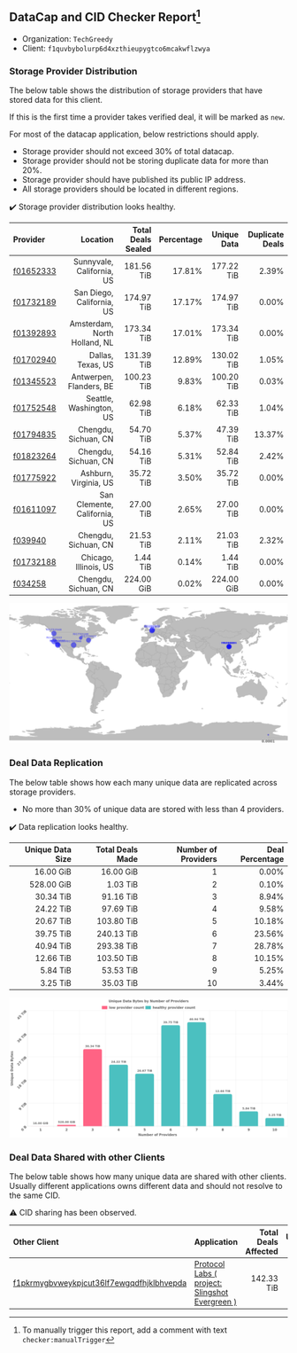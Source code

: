 ## DataCap and CID Checker Report[^1]
 - Organization: `TechGreedy`
 - Client: `f1quvbybolurp6d4xzthieupygtco6mcakwflzwya`
### Storage Provider Distribution
The below table shows the distribution of storage providers that have stored data for this client.

If this is the first time a provider takes verified deal, it will be marked as `new`.

For most of the datacap application, below restrictions should apply.
 - Storage provider should not exceed 30% of total datacap.
 - Storage provider should not be storing duplicate data for more than 20%.
 - Storage provider should have published its public IP address.
 - All storage providers should be located in different regions.

✔️ Storage provider distribution looks healthy.

| Provider                                              |                     Location | Total Deals Sealed | Percentage | Unique Data | Duplicate Deals |
| :---------------------------------------------------- | ---------------------------: | -----------------: | ---------: | ----------: | --------------: |
| [f01652333](https://filfox.info/en/address/f01652333) |    Sunnyvale, California, US |         181.56 TiB |     17.81% |  177.22 TiB |           2.39% |
| [f01732189](https://filfox.info/en/address/f01732189) |    San Diego, California, US |         174.97 TiB |     17.17% |  174.97 TiB |           0.00% |
| [f01392893](https://filfox.info/en/address/f01392893) | Amsterdam, North Holland, NL |         173.34 TiB |     17.01% |  173.34 TiB |           0.00% |
| [f01702940](https://filfox.info/en/address/f01702940) |            Dallas, Texas, US |         131.39 TiB |     12.89% |  130.02 TiB |           1.05% |
| [f01345523](https://filfox.info/en/address/f01345523) |      Antwerpen, Flanders, BE |         100.23 TiB |      9.83% |  100.20 TiB |           0.03% |
| [f01752548](https://filfox.info/en/address/f01752548) |      Seattle, Washington, US |          62.98 TiB |      6.18% |   62.33 TiB |           1.04% |
| [f01794835](https://filfox.info/en/address/f01794835) |         Chengdu, Sichuan, CN |          54.70 TiB |      5.37% |   47.39 TiB |          13.37% |
| [f01823264](https://filfox.info/en/address/f01823264) |         Chengdu, Sichuan, CN |          54.16 TiB |      5.31% |   52.84 TiB |           2.42% |
| [f01775922](https://filfox.info/en/address/f01775922) |        Ashburn, Virginia, US |          35.72 TiB |      3.50% |   35.72 TiB |           0.00% |
| [f01611097](https://filfox.info/en/address/f01611097) | San Clemente, California, US |          27.00 TiB |      2.65% |   27.00 TiB |           0.00% |
| [f039940](https://filfox.info/en/address/f039940)     |         Chengdu, Sichuan, CN |          21.53 TiB |      2.11% |   21.03 TiB |           2.32% |
| [f01732188](https://filfox.info/en/address/f01732188) |        Chicago, Illinois, US |           1.44 TiB |      0.14% |    1.44 TiB |           0.00% |
| [f034258](https://filfox.info/en/address/f034258)     |         Chengdu, Sichuan, CN |         224.00 GiB |      0.02% |  224.00 GiB |           0.00% |

![Provider Distribution](https://raw.githubusercontent.com/data-preservation-programs/filplus-checker-assets/main/filecoin-project/filecoin-plus-large-datasets/issues/181/1671093558331.png)
### Deal Data Replication
The below table shows how each many unique data are replicated across storage providers.
- No more than 30% of unique data are stored with less than 4 providers.

✔️ Data replication looks healthy.

| Unique Data Size | Total Deals Made | Number of Providers | Deal Percentage |
| ---------------: | ---------------: | ------------------: | --------------: |
|        16.00 GiB |        16.00 GiB |                   1 |           0.00% |
|       528.00 GiB |         1.03 TiB |                   2 |           0.10% |
|        30.34 TiB |        91.16 TiB |                   3 |           8.94% |
|        24.22 TiB |        97.69 TiB |                   4 |           9.58% |
|        20.67 TiB |       103.80 TiB |                   5 |          10.18% |
|        39.75 TiB |       240.13 TiB |                   6 |          23.56% |
|        40.94 TiB |       293.38 TiB |                   7 |          28.78% |
|        12.66 TiB |       103.50 TiB |                   8 |          10.15% |
|         5.84 TiB |        53.53 TiB |                   9 |           5.25% |
|         3.25 TiB |        35.03 TiB |                  10 |           3.44% |

![Replication Distribution](https://raw.githubusercontent.com/data-preservation-programs/filplus-checker-assets/main/filecoin-project/filecoin-plus-large-datasets/issues/181/1671093559113.png)
### Deal Data Shared with other Clients
The below table shows how many unique data are shared with other clients.
Usually different applications owns different data and should not resolve to the same CID.

⚠️ CID sharing has been observed.

| Other Client                                                                                                          | Application                                                                                                                     | Total Deals Affected | Unique CIDs |  Verifier |
| :-------------------------------------------------------------------------------------------------------------------- | :------------------------------------------------------------------------------------------------------------------------------ | -------------------: | ----------: | --------: |
| [f1pkrmygbvweykpjcut36lf7ewgqdfhjklbhvepda](https://filfox.info/en/address/f1pkrmygbvweykpjcut36lf7ewgqdfhjklbhvepda) | [Protocol Labs \( project: Slingshot Evergreen \)](https://github.com/filecoin-project/filecoin-plus-large-datasets/issues/293) |           142.33 TiB |       1,522 | LDN # 293 |

[^1]: To manually trigger this report, add a comment with text `checker:manualTrigger`
